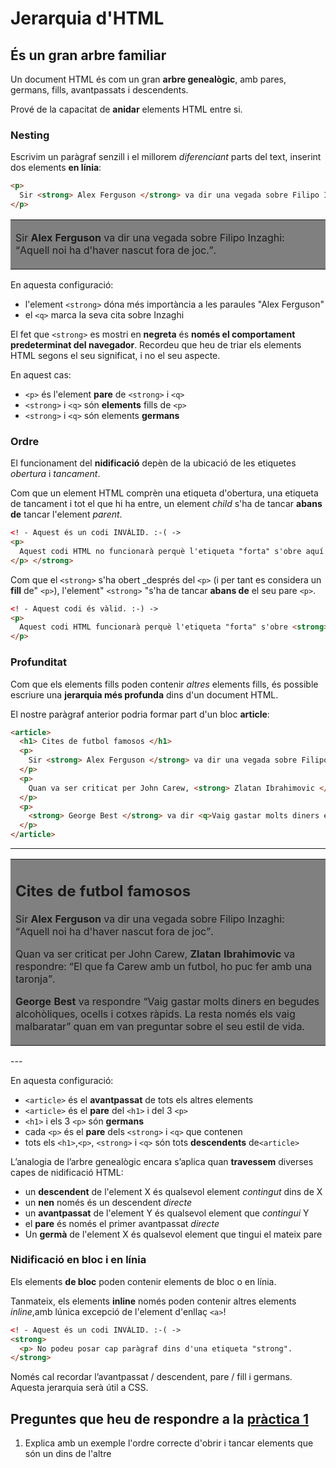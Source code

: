 # Jerarquia d'HTML

## És un gran arbre familiar

Un document HTML és com un gran **arbre genealògic**, amb pares, germans, fills, avantpassats i descendents.

Prové de la capacitat de **anidar** elements HTML entre si.

### Nesting

Escrivim un paràgraf senzill i el millorem _diferenciant_ parts del text, inserint dos elements **en línia**:

```html
<p>
  Sir <strong> Alex Ferguson </strong> va dir una vegada sobre Filipo Inzaghi: <q>Aquell noi ha d'haver nascut fora de joc.</q>.
</p>
```

<table bgcolor="grey"><tr><td> 
<p> Sir <strong> Alex Ferguson </strong> va dir una vegada sobre Filipo Inzaghi: <q>Aquell noi ha d'haver nascut fora de joc.</q>. </p> </td></tr></table>

En aquesta configuració:

* l'element `<strong>` dóna més importància a les paraules "Alex Ferguson"
* el `<q>` marca la seva cita sobre Inzaghi

El fet que `<strong>` es mostri en **negreta** és **només el comportament predeterminat del navegador**. Recordeu que heu de triar els elements HTML segons el seu significat, i no el seu aspecte.

En aquest cas:

* `<p>` és l'element **pare** de `<strong>` i `<q>`
* `<strong>` i `<q>` són **elements** fills de `<p>`
* `<strong>` i `<q>` són elements **germans**

### Ordre

El funcionament del **nidificació** depèn de la ubicació de les etiquetes _obertura_ i _tancament_.

Com que un element HTML comprèn una etiqueta d'obertura, una etiqueta de tancament i tot el que hi ha entre, un element _child_ s'ha de tancar **abans de** tancar l'element _parent_.

```html
<! - Aquest és un codi INVÀLID. :-( ->
<p>
  Aquest codi HTML no funcionarà perquè l'etiqueta "forta" s'obre aquí <strong> però només es tanca després del paràgraf.
</p> </strong>
```

Com que el `<strong>` s'ha obert _després del `<p>` (i per tant es considera un **fill** de" `<p>`), l'element" `<strong>` "s'ha de tancar **abans de** el seu pare `<p>`.

```html
<! - Aquest codi és vàlid. :-) ->
<p>
  Aquest codi HTML funcionarà perquè l'etiqueta "forta" s'obre <strong> i es tanca </strong> correctament.
</p>
```

### Profunditat

Com que els elements fills poden contenir _altres_ elements fills, és possible escriure una **jerarquia més profunda** dins d'un document HTML.

El nostre paràgraf anterior podria formar part d'un bloc **article**:

```html
<article>
  <h1> Cites de futbol famosos </h1>
  <p>
    Sir <strong> Alex Ferguson </strong> va dir una vegada sobre Filipo Inzaghi: <q>Aquell noi ha d'haver nascut fora de joc</q>.
  </p>
  <p>
    Quan va ser criticat per John Carew, <strong> Zlatan Ibrahimovic </strong> va respondre: <q>El que fa Carew amb un futbol, ​​ho puc fer amb una taronja</q>.
  </p>
  <p>
    <strong> George Best </strong> va dir <q>Vaig gastar molts diners en begudes alcohòliques, ocells i cotxes ràpids. La resta només els vaig malbaratar</q> quan em van preguntar sobre el seu estil de vida.
  </p>
</article>
```

---
<table bgcolor="grey"><tr><td>
  <article>
    <h1> Cites de futbol famosos </h1>
    <p>
      Sir <strong> Alex Ferguson </strong> va dir una vegada sobre Filipo Inzaghi: <q>Aquell noi ha d'haver nascut fora de joc</q>.
    </p>
    <p>
      Quan va ser criticat per John Carew, <strong> Zlatan Ibrahimovic </strong> va respondre: <q>El que fa Carew amb un futbol, ​​ho puc fer amb una taronja</q>.
    </p>
    <p>
      <strong> George Best </strong> va respondre <q>Vaig gastar molts diners en begudes alcohòliques, ocells i cotxes ràpids. La resta només els vaig malbaratar</q> quan em van preguntar sobre el seu estil de vida.
    </p>
  </article>
</td></tr></table>
---

En aquesta configuració:

* `<article>` és el **avantpassat** de tots els altres elements
* `<article>` és el **pare** del `<h1>` i del 3 `<p>`
* `<h1>` i els 3 `<p>` són **germans**
* cada `<p>` és el **pare** dels `<strong>` i `<q>` que contenen
* tots els `<h1>`,`<p>`, `<strong>` i `<q>` són tots **descendents** de` <article> `

L’analogia de l’arbre genealògic encara s’aplica quan **travessem** diverses capes de nidificació HTML:

* un **descendent** de l'element X és qualsevol element _contingut_ dins de X
* un **nen** només és un descendent _directe_
* un **avantpassat** de l'element Y és qualsevol element que _contingui_ Y
* el **pare** és només el primer avantpassat _directe_
* Un **germà** de l'element X és qualsevol element que tingui el mateix pare

### Nidificació en bloc i en línia

Els elements **de bloc** poden contenir elements de bloc o en línia.

Tanmateix, els elements **inline** només poden contenir altres elements _inline_,amb lúnica excepció de l'element d'enllaç `<a>`!

```html
<! - Aquest és un codi INVÀLID. :-( ->
<strong>
  <p> No podeu posar cap paràgraf dins d'una etiqueta "strong".
</strong>
```

Només cal recordar l’avantpassat / descendent, pare / fill i germans. Aquesta jerarquia serà útil a CSS.

## Preguntes que heu de respondre a la [pràctica 1](https://moodle.insjoaquimmir.cat/mod/assign/view.php?id=42051)

1. Explica amb un exemple l'ordre correcte d'obrir i tancar elements que són un dins de l'altre
